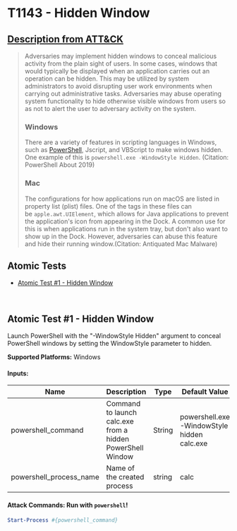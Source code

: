 # T1143 - Hidden Window
## [Description from ATT&CK](https://attack.mitre.org/wiki/Technique/T1143)
<blockquote>Adversaries may implement hidden windows to conceal malicious activity from the plain sight of users. In some cases, windows that would typically be displayed when an application carries out an operation can be hidden. This may be utilized by system administrators to avoid disrupting user work environments when carrying out administrative tasks. Adversaries may abuse operating system functionality to hide otherwise visible windows from users so as not to alert the user to adversary activity on the system.

### Windows
There are a variety of features in scripting languages in Windows, such as [PowerShell](https://attack.mitre.org/techniques/T1086), Jscript, and VBScript to make windows hidden. One example of this is <code>powershell.exe -WindowStyle Hidden</code>.  (Citation: PowerShell About 2019)

### Mac
The configurations for how applications run on macOS are listed in property list (plist) files. One of the tags in these files can be <code>apple.awt.UIElement</code>, which allows for Java applications to prevent the application's icon from appearing in the Dock. A common use for this is when applications run in the system tray, but don't also want to show up in the Dock. However, adversaries can abuse this feature and hide their running window.(Citation: Antiquated Mac Malware)
</blockquote>

## Atomic Tests

- [Atomic Test #1 - Hidden Window](#atomic-test-1---hidden-window)


<br/>

## Atomic Test #1 - Hidden Window
Launch PowerShell with the "-WindowStyle Hidden" argument to conceal PowerShell windows by setting the WindowStyle parameter to hidden.

**Supported Platforms:** Windows


#### Inputs:
| Name | Description | Type | Default Value | 
|------|-------------|------|---------------|
| powershell_command | Command to launch calc.exe from a hidden PowerShell Window | String | powershell.exe -WindowStyle hidden calc.exe|
| powershell_process_name | Name of the created process | string | calc|


#### Attack Commands: Run with `powershell`! 


```powershell
Start-Process #{powershell_command}
```






<br/>
